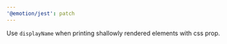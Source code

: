 ```yaml
---
'@emotion/jest': patch
---
```


Use `displayName` when printing shallowly rendered elements with css prop.
